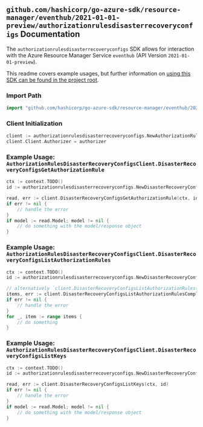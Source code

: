 
## `github.com/hashicorp/go-azure-sdk/resource-manager/eventhub/2021-01-01-preview/authorizationrulesdisasterrecoveryconfigs` Documentation

The `authorizationrulesdisasterrecoveryconfigs` SDK allows for interaction with the Azure Resource Manager Service `eventhub` (API Version `2021-01-01-preview`).

This readme covers example usages, but further information on [using this SDK can be found in the project root](https://github.com/hashicorp/go-azure-sdk/tree/main/docs).

### Import Path

```go
import "github.com/hashicorp/go-azure-sdk/resource-manager/eventhub/2021-01-01-preview/authorizationrulesdisasterrecoveryconfigs"
```


### Client Initialization

```go
client := authorizationrulesdisasterrecoveryconfigs.NewAuthorizationRulesDisasterRecoveryConfigsClientWithBaseURI("https://management.azure.com")
client.Client.Authorizer = authorizer
```


### Example Usage: `AuthorizationRulesDisasterRecoveryConfigsClient.DisasterRecoveryConfigsGetAuthorizationRule`

```go
ctx := context.TODO()
id := authorizationrulesdisasterrecoveryconfigs.NewDisasterRecoveryConfigAuthorizationRuleID("12345678-1234-9876-4563-123456789012", "example-resource-group", "namespaceValue", "aliasValue", "authorizationRuleValue")

read, err := client.DisasterRecoveryConfigsGetAuthorizationRule(ctx, id)
if err != nil {
	// handle the error
}
if model := read.Model; model != nil {
	// do something with the model/response object
}
```


### Example Usage: `AuthorizationRulesDisasterRecoveryConfigsClient.DisasterRecoveryConfigsListAuthorizationRules`

```go
ctx := context.TODO()
id := authorizationrulesdisasterrecoveryconfigs.NewDisasterRecoveryConfigID("12345678-1234-9876-4563-123456789012", "example-resource-group", "namespaceValue", "aliasValue")

// alternatively `client.DisasterRecoveryConfigsListAuthorizationRules(ctx, id)` can be used to do batched pagination
items, err := client.DisasterRecoveryConfigsListAuthorizationRulesComplete(ctx, id)
if err != nil {
	// handle the error
}
for _, item := range items {
	// do something
}
```


### Example Usage: `AuthorizationRulesDisasterRecoveryConfigsClient.DisasterRecoveryConfigsListKeys`

```go
ctx := context.TODO()
id := authorizationrulesdisasterrecoveryconfigs.NewDisasterRecoveryConfigAuthorizationRuleID("12345678-1234-9876-4563-123456789012", "example-resource-group", "namespaceValue", "aliasValue", "authorizationRuleValue")

read, err := client.DisasterRecoveryConfigsListKeys(ctx, id)
if err != nil {
	// handle the error
}
if model := read.Model; model != nil {
	// do something with the model/response object
}
```
